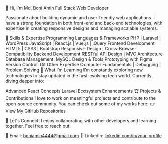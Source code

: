 👋 Hi, I'm Md. Boni Amin
Full Stack Web Developer

Passionate about building dynamic and user-friendly web applications. I have a strong foundation in both front-end and back-end technologies, with expertise in creating responsive designs and managing scalable systems.

🚀 Skills & Expertise
Programming Languages & Frameworks
PHP | Laravel | WordPress
JavaScript | React.js | Vue.js | jQuery
Frontend Development
HTML5 | CSS3 | Bootstrap
Responsive Design | Cross-Browser Compatibility
Backend Development
RESTful API Design | MVC Architecture
Database Management: MySQL
Design & Tools
Prototyping with Figma
Version Control: Git
Other Expertise
Computer Fundamentals | Debugging | Problem Solving
🌱 What I’m Learning
I’m constantly exploring new technologies to stay updated in the fast-evolving tech world. Currently diving deeper into:

Advanced React Concepts
Laravel Ecosystem Enhancements
🏆 Projects & Contributions
I love to work on meaningful projects and contribute to the open-source community. You can check out some of my works here:
👉 View My GitHub Repositories

💬 Let's Connect!
I enjoy collaborating with other developers and learning together. Feel free to reach out:

📧 Email: boniamin4444@gmail.com
💼 LinkedIn: [linkedin.com/in/your-profile](https://www.linkedin.com/in/md-boni-amin-365900333/)

